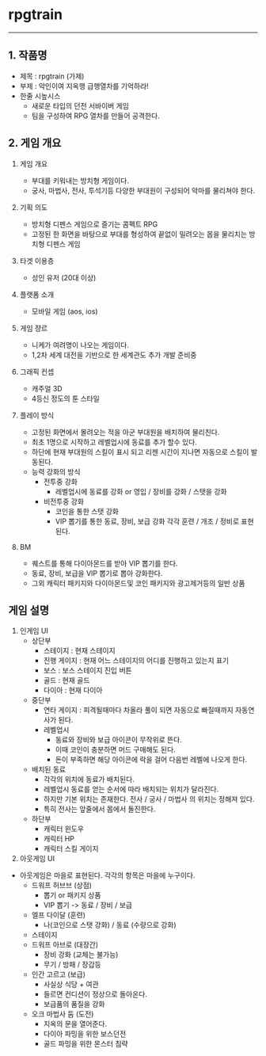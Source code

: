 # rpgtrain
---
## 1. 작품명
  - 제목 : rpgtrain (가제)
  - 부제 : 악인이여 지옥행 급행열차를 기억하라!
  - 한줄 시높시스
    - 새로운 타입의 던전 서바이버 게임
    - 팀을 구성하여 RPG 열차를 만들어 공격한다.

## 2. 게임 개요
1) 게임 개요
    - 부대를 키워내는 방치형 게임이다.
    - 궁사, 마법사, 전사, 투석기등 다양한 부대원이 구성되어 악마를 물리쳐야 한다. 

2) 기획 의도
    - 방치형 디펜스 게임으로 즐기는 콤펙트 RPG
    - 고정된 한 화면을 바탕으로 부대를 형성하여 끝없이 밀려오는 몹을 물리치는 방치형 디펜스 게임

3) 타겟 이용층
    - 성인 유저 (20대 이상)

4) 플랫폼 소개
    - 모바일 게임 (aos, ios)  
5) 게임 쟝르
    - 니케가 여려명이 나오는 게임이다.
    - 1,2차 세계 대전을 기반으로 한 세계관도 추가 개발 준비중
6) 그래픽 컨셉
    - 캐주얼 3D
    - 4등신 정도의 툰 스타일
7) 플레이 방식
    - 고정된 화면에서 몰려오는 적을 아군 부대원을 배치하여 물리친다.
    - 최초 1명으로 시작하고 레벨업시에 동료를 추가 할수 있다.
    - 하단에 현재 부대원의 스킬이 표시 되고 리젠 시간이 지나면 자동으로 스킬이 발동된다.   
    - 능력 강화의 방식
        - 전투중 강화 
          - 레벨업시에 동료를 강화 or 영입 / 장비를 강화 / 스탯을 강화
        - 비전투중 강화
          - 코인을 통한 스탯 강화
          - VIP 뽑기를 통한 동료, 장비, 보급 강화 각각 훈련 / 개조 / 정비로 표현된다.    
8) BM
    - 퀘스트를 통해 다이아몬드를 받아 VIP 뽑기를 한다.
    - 동료, 장비, 보급을 VIP 뽑기로 뽑아 강화한다.
    - 그외 캐릭터 패키지와 다이아몬드및 코인 패키지와 광고제거등의 일반 상품
  
## 게임 설명
1) 인게임 UI
    - 상단부
      - 스테이지 : 현재 스테이지
      - 진행 게이지 : 현재 어느 스테이지의 어디를 진행하고 있는지 표기
      - 보스 : 보스 스테이지 진입 버튼
      - 골드 : 현재 골드
      - 다이아 : 현재 다이아 
    - 중단부
      - 연타 게이지 : 피격될때마다 차올라 풀이 되면 자동으로 빠질때까지 자동연사가 된다.
      - 레벨업시
        - 동료와 장비와 보급 아이콘이 무작위로 뜬다.
        - 이때 코인이 충분하면 머드 구매해도 된다.
        - 돈이 부족하면 해당 아이콘에 락을 걸어 다음번 레벨에 나오게 한다. 
    - 배치된 동료
      - 각각의 위치에 동료가 배치된다.
      - 레벨업시 동료를 얻는 순서에 따라 배치되는 위치가 달라진다.
      - 하지만 기본 위치는 존재한다. 전사 / 궁사 / 마법사 의 위치는 정해져 있다.
      - 특히 전사는 앞줄에서 몹에서 돌진한다.   
    - 하단부
      - 캐릭터 윈도우
      - 캐릭터 HP
      - 캐릭터 스킬 게이지 
2) 아웃게임  UI
- 아웃게임은 마을로 표현된다. 각각의 항목은 마을에 누구이다.
    - 드워프 허브브 (상점)
        - 뽑기 or 패키지 상품
        - VIP 뽑기 -> 동료 / 장비 / 보급 
    - 엘프 다이달 (훈련)
        - 나(코인으로 스탯 강화) / 동료 (수량으로 강화) 
    - 스테이지
    - 드워프 아브로 (대장간)
        - 장비 강화 (교체는 불가능)
        - 무기 / 방패 / 장갑등 
    - 인간 고르고 (보급)
        - 사실상 식당 + 여관
        - 들르면 컨디션이 정상으로 돌아온다.
        - 보급품의 품질을 강화 
    - 오크 마법사 둠 (도전)
        - 지옥의 문을 열어준다.
        - 다이아 파밍을 위한 보스던전
        - 골드 파밍을 위한 몬스터 침략

